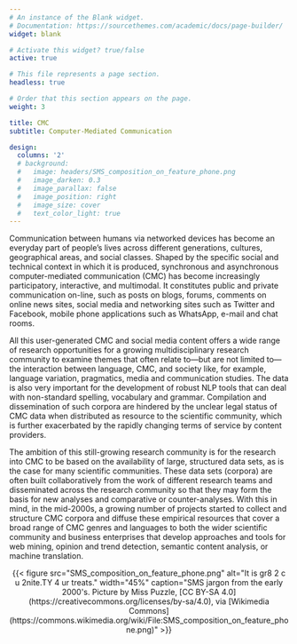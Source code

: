 ```yaml
---
# An instance of the Blank widget.
# Documentation: https://sourcethemes.com/academic/docs/page-builder/
widget: blank

# Activate this widget? true/false
active: true

# This file represents a page section.
headless: true

# Order that this section appears on the page.
weight: 3

title: CMC
subtitle: Computer-Mediated Communication

design:
  columns: '2'
  # background:
  #   image: headers/SMS_composition_on_feature_phone.png
  #   image_darken: 0.3
  #   image_parallax: false
  #   image_position: right
  #   image_size: cover
  #   text_color_light: true
---
```


Communication between humans via networked devices has become an everyday part
of people’s lives across different generations, cultures, geographical areas,
and social classes. Shaped by the specific social and technical context in
which it is produced, synchronous and asynchronous computer-mediated
communication (CMC) has become increasingly participatory, interactive, and
multimodal. 
It constitutes public and private communication on-line, such as posts on
blogs, forums, comments on online news sites, social media and networking sites
such as Twitter and Facebook, mobile phone applications such as WhatsApp,
e-mail and chat rooms. 

All this user-generated CMC and social media content offers a wide range of
research opportunities for a growing multidisciplinary research community to
examine themes that often relate to—but are not limited to—the interaction
between language, CMC, and society like, for example, language variation,
pragmatics, media and communication studies. The data is also very important
for the development of robust NLP tools that can deal with non-standard
spelling, vocabulary and grammar. 
Compilation and dissemination of such corpora are hindered by the unclear legal
status of CMC data when distributed as resource to the scientific community,
which is further exacerbated by the rapidly changing terms of service by
content providers.

The ambition of this still-growing research community is for the research into
CMC to be based on the availability of large, structured data sets, as is the
case for many scientific communities. These data sets (corpora) are often built
collaboratively from the work of different research teams and disseminated
across the research community so that they may form the basis for new analyses
and comparative or counter-analyses. With this in mind, in the mid-2000s, a
growing number of projects started to collect and structure CMC corpora and
diffuse these empirical resources that cover a broad range of CMC genres and
languages to both the wider scientific community and business enterprises that
develop approaches and tools for web mining, opinion and trend detection,
semantic content analysis, or machine translation.

<center>{{< figure src="SMS_composition_on_feature_phone.png" alt="It is gr8 2 c u 2nite.TY 4 ur treats." width="45%" caption="SMS jargon from the early 2000's. Picture by Miss Puzzle, [CC BY-SA 4.0](https://creativecommons.org/licenses/by-sa/4.0), via [Wikimedia Commons](https://commons.wikimedia.org/wiki/File:SMS_composition_on_feature_phone.png)" >}}</center>
